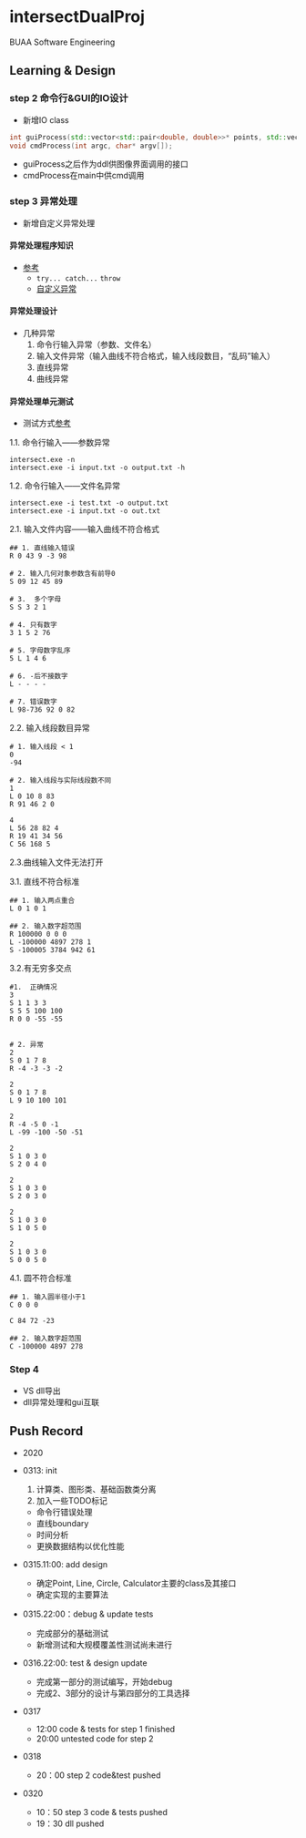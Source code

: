 # intersectDualProj
BUAA Software Engineering

## Learning & Design

### step 2 命令行&GUI的IO设计
- 新增IO class
```c++
int guiProcess(std::vector<std::pair<double, double>>* points, std::vector<string> msg);
void cmdProcess(int argc, char* argv[]);
```
- guiProcess之后作为ddl供图像界面调用的接口
- cmdProcess在main中供cmd调用


### step 3 异常处理
- 新增自定义异常处理
#### 异常处理程序知识
- [参考](https://www.runoob.com/cplusplus/cpp-exceptions-handling.html)
  - `try... catch...` `throw`
  - [自定义异常](https://www.cnblogs.com/narjaja/p/10905516.html)

#### 异常处理设计
- 几种异常
  1. 命令行输入异常（参数、文件名）
  2. 输入文件异常（输入曲线不符合格式，输入线段数目，“乱码”输入）
  3. 直线异常
  4. 曲线异常

#### 异常处理单元测试
- 测试方式[参考](https://www.jianshu.com/p/f19e75bf490a)

1.1. 命令行输入——参数异常

```shell
intersect.exe -n 
intersect.exe -i input.txt -o output.txt -h
```

1.2. 命令行输入——文件名异常

```shell
intersect.exe -i test.txt -o output.txt
intersect.exe -i input.txt -o out.txt
```
2.1. 输入文件内容——输入曲线不符合格式

```shell
## 1. 直线输入错误
R 0 43 9 -3 98

# 2. 输入几何对象参数含有前导0
S 09 12 45 89

# 3.  多个字母
S S 3 2 1 

# 4. 只有数字
3 1 5 2 76

# 5. 字母数字乱序
5 L 1 4 6

# 6. -后不接数字
L - - - -

# 7. 错误数字
L 98-736 92 0 82
```

2.2. 输入线段数目异常

```shell
# 1. 输入线段 < 1
0
-94

# 2. 输入线段与实际线段数不同
1
L 0 10 8 83
R 91 46 2 0

4
L 56 28 82 4
R 19 41 34 56
C 56 168 5 
```

2.3.曲线输入文件无法打开

3.1. 直线不符合标准

```shell
## 1. 输入两点重合
L 0 1 0 1 

## 2. 输入数字超范围
R 100000 0 0 0
L -100000 4897 278 1
S -100005 3784 942 61
```

3.2.有无穷多交点
```shell
#1.  正确情况
3
S 1 1 3 3
S 5 5 100 100
R 0 0 -55 -55


# 2. 异常
2
S 0 1 7 8
R -4 -3 -3 -2

2
S 0 1 7 8
L 9 10 100 101

2
R -4 -5 0 -1
L -99 -100 -50 -51

2 
S 1 0 3 0
S 2 0 4 0 

2
S 1 0 3 0
S 2 0 3 0 

2 
S 1 0 3 0
S 1 0 5 0 

2
S 1 0 3 0
S 0 0 5 0
```

4.1. 圆不符合标准
```shell
## 1. 输入圆半径小于1
C 0 0 0

C 84 72 -23

## 2. 输入数字超范围
C -100000 4897 278
```



### Step 4
- VS dll导出
- dll异常处理和gui互联


## Push Record 
- 2020

- 0313: init
  1. 计算类、图形类、基础函数类分离
  2. 加入一些TODO标记
    - 命令行错误处理
    - 直线boundary
    - 时间分析
    - 更换数据结构以优化性能 

- 0315.11:00: add design
  - 确定Point, Line, Circle, Calculator主要的class及其接口
  - 确定实现的主要算法    

- 0315.22:00：debug & update tests
  - 完成部分的基础测试
  - 新增测试和大规模覆盖性测试尚未进行

- 0316.22:00: test & design update
  - 完成第一部分的测试编写，开始debug
  - 完成2、3部分的设计与第四部分的工具选择

- 0317 
  - 12:00 code & tests for step 1 finished
  - 20:00 untested code for step 2

- 0318
  - 20：00 step 2 code&test pushed

- 0320
  - 10：50 step 3 code & tests pushed
  - 19：30 dll pushed